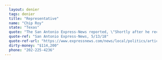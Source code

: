 ```yaml
---
  layout: denier
  tags: denier
  title: "Representative"
  name: "Chip Roy"
  state: "Texas"
  quote: "The San Antonio Express-News reported, \"Shortly after he received Smith’s endorsement in the runoff, Roy said the two Republicans agree on 'the hysteria around climate change.'\""
  quote-ref: "San Antonio Express-News, 5/13/18"
  quote-ref-url: "https://www.expressnews.com/news/local/politics/article/Chip-Roy-s-plan-to-get-Washington-out-of-the-12911492.php"
  dirty-money: "$114,200"
  phone: "202-225-4236"
---
```

